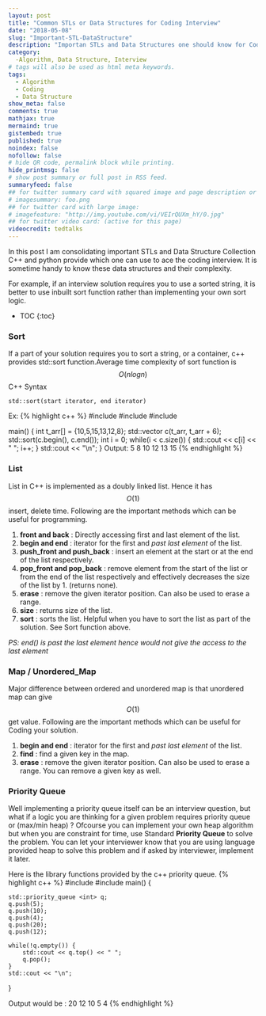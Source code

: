 ```yaml
---
layout: post
title: "Common STLs or Data Structures for Coding Interview"
date: "2018-05-08"
slug: "Important-STL-DataStructure"
description: "Importan STLs and Data Structures one should know for Coding Interview"
category: 
  -Algorithm, Data Structure, Interview
# tags will also be used as html meta keywords.
tags:
  - Algorithm
  - Coding
  - Data Structure
show_meta: false
comments: true
mathjax: true
mermaind: true
gistembed: true
published: true
noindex: false
nofollow: false
# hide QR code, permalink block while printing.
hide_printmsg: false
# show post summary or full post in RSS feed.
summaryfeed: false
## for twitter summary card with squared image and page description or page excerpt:
# imagesummary: foo.png
## for twitter card with large image:
# imagefeature: "http://img.youtube.com/vi/VEIrQUXm_hY/0.jpg"
## for twitter video card: (active for this page)
videocredit: tedtalks
---
```

In this post I am consolidating important STLs and Data Structure Collection C++ and python provide which one can use to ace the coding interview. It is sometime handy to know these data structures and their complexity. 
<!--more-->

For example, if an interview solution requires you to use a sorted string, it is better to use inbuilt sort function rather than implementing your own sort logic.

* TOC
{:toc}

### Sort
If a part of your solution requires you to sort a string, or a container, c++ provides std::sort function.Average time complexity of sort function is $$O(nlogn) $$
C++ Syntax

`std::sort(start iterator, end iterator)`

Ex:
{% highlight c++ %}
#include <iostream>
#include <algorithm>
#include <vector>

main() {
    int t_arr[] = {10,5,15,13,12,8};
    std::vector<int> c(t_arr, t_arr + 6);
    std::sort(c.begin(), c.end());
    int i = 0;
    while(i < c.size()) {
        std::cout << c[i] << " ";
        i++;
    }
    std::cout << "\n";
}
Output:
5 8 10 12 13 15
{% endhighlight %}

### List
List in C++ is implemented as a doubly linked list. Hence it has $$O(1)$$ insert, delete time. Following are the important methods which can be  useful for programming.

1. **front and back** : Directly accessing first and last element of the list.
2. **begin and end** : iterator for the first and *past last element* of the list. 
3. **push_front and push_back** : insert an element at the start or at the end of the list respectively.
4. **pop_front and pop_back** : remove element from the start of the list or from the end of the list respectively and effectively decreases the size of the list by 1. (returns none).
5. **erase** : remove the given iterator position. Can also be used to erase a range.
6. **size** : returns size of the list.
7. **sort** : sorts the list. Helpful when you have to sort the list as part of the solution. See Sort function above.

*PS: end() is past the last element hence would not give the access to the last element*

### Map / Unordered_Map
Major difference between ordered and unordered map is that unordered map can give $$O(1)$$ get value. Following are the important methods which can be useful for Coding your solution.

1. **begin and end** : iterator for the first and *past last element* of the list. 
2. **find** : find a given key in the map.
3. **erase** : remove the given iterator position. Can also be used to erase a range. You can remove a given key as well.

### Priority Queue
Well implementing a priority queue itself can be an interview question, but what if a logic you are thinking for a given problem requires priority queue or (max/min heap) ? Ofcourse you can implement your own heap algorithm but when you are constraint for time, use Standard **Priority Queue** to solve the problem. You can let your interviewer know that you are using language provided heap to solve this problem and if asked by interviewer, implement it later.

Here is the library functions provided by the c++ priority queue.
{% highlight c++ %}
#include <iostream>
#include <queue>
main() {

    std::priority_queue <int> q;
    q.push(5);
    q.push(10);
    q.push(4);
    q.push(20);
    q.push(12);

    while(!q.empty()) {
        std::cout << q.top() << " ";
        q.pop();
    }
    std::cout << "\n";
}

Output would be : 20 12 10 5 4
{% endhighlight %}





